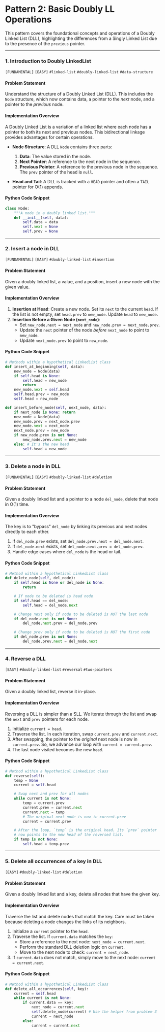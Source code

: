 # Pattern 2: Basic Doubly LL Operations

This pattern covers the foundational concepts and operations of a Doubly Linked List (DLL), highlighting the differences from a Singly Linked List due to the presence of the `previous` pointer.

---

### 1. Introduction to Doubly LinkedList
`[FUNDAMENTAL]` `[EASY]` `#linked-list` `#doubly-linked-list` `#data-structure`

#### Problem Statement
Understand the structure of a Doubly Linked List (DLL). This includes the `Node` structure, which now contains data, a pointer to the *next* node, and a pointer to the *previous* node.

#### Implementation Overview
A Doubly Linked List is a variation of a linked list where each node has a pointer to both its next and previous nodes. This bidirectional linkage provides advantages for certain operations.

- **Node Structure**: A DLL `Node` contains three parts:
    1.  **Data**: The value stored in the node.
    2.  **Next Pointer**: A reference to the next node in the sequence.
    3.  **Previous Pointer**: A reference to the previous node in the sequence. The `prev` pointer of the head is `null`.

- **Head and Tail**: A DLL is tracked with a `HEAD` pointer and often a `TAIL` pointer for O(1) appends.

#### Python Code Snippet
```python
class Node:
    """A node in a doubly linked list."""
    def __init__(self, data):
        self.data = data
        self.next = None
        self.prev = None
```

---

### 2. Insert a node in DLL
`[FUNDAMENTAL]` `[EASY]` `#doubly-linked-list` `#insertion`

#### Problem Statement
Given a doubly linked list, a value, and a position, insert a new node with the given value.

#### Implementation Overview
1.  **Insertion at Head**: Create a new node. Set its `next` to the current `head`. If the list is not empty, set `head.prev` to `new_node`. Update `head` to `new_node`.
2.  **Insertion Before a Given Node (`next_node`)**:
    -   Set `new_node.next = next_node` and `new_node.prev = next_node.prev`.
    -   Update the `next` pointer of the node *before* `next_node` to point to `new_node`.
    -   Update `next_node.prev` to point to `new_node`.

#### Python Code Snippet
```python
# Methods within a hypothetical LinkedList class
def insert_at_beginning(self, data):
    new_node = Node(data)
    if self.head is None:
        self.head = new_node
        return
    new_node.next = self.head
    self.head.prev = new_node
    self.head = new_node

def insert_before_node(self, next_node, data):
    if next_node is None: return
    new_node = Node(data)
    new_node.prev = next_node.prev
    new_node.next = next_node
    next_node.prev = new_node
    if new_node.prev is not None:
        new_node.prev.next = new_node
    else: # It's the new head
        self.head = new_node
```

---

### 3. Delete a node in DLL
`[FUNDAMENTAL]` `[EASY]` `#doubly-linked-list` `#deletion`

#### Problem Statement
Given a doubly linked list and a pointer to a node `del_node`, delete that node in O(1) time.

#### Implementation Overview
The key is to "bypass" `del_node` by linking its previous and next nodes directly to each other.
1.  If `del_node.prev` exists, set `del_node.prev.next = del_node.next`.
2.  If `del_node.next` exists, set `del_node.next.prev = del_node.prev`.
3.  Handle edge cases where `del_node` is the head or tail.

#### Python Code Snippet
```python
# Method within a hypothetical LinkedList class
def delete_node(self, del_node):
    if self.head is None or del_node is None:
        return

    # If node to be deleted is head node
    if self.head == del_node:
        self.head = del_node.next

    # Change next only if node to be deleted is NOT the last node
    if del_node.next is not None:
        del_node.next.prev = del_node.prev

    # Change prev only if node to be deleted is NOT the first node
    if del_node.prev is not None:
        del_node.prev.next = del_node.next
```

---

### 4. Reverse a DLL
`[EASY]` `#doubly-linked-list` `#reversal` `#two-pointers`

#### Problem Statement
Given a doubly linked list, reverse it in-place.

#### Implementation Overview
Reversing a DLL is simpler than a SLL. We iterate through the list and swap the `next` and `prev` pointers for each node.
1.  Initialize `current = head`.
2.  Traverse the list. In each iteration, swap `current.prev` and `current.next`.
3.  After swapping, the pointer to the *original* next node is now in `current.prev`. So, we advance our loop with `current = current.prev`.
4.  The last node visited becomes the new `head`.

#### Python Code Snippet
```python
# Method within a hypothetical LinkedList class
def reverse(self):
    temp = None
    current = self.head

    # Swap next and prev for all nodes
    while current is not None:
        temp = current.prev
        current.prev = current.next
        current.next = temp
        # The original next node is now in current.prev
        current = current.prev

    # After the loop, `temp` is the original head. Its `prev` pointer
    # now points to the new head of the reversed list.
    if temp is not None:
        self.head = temp.prev
```

---

### 5. Delete all occurrences of a key in DLL
`[EASY]` `#doubly-linked-list` `#deletion`

#### Problem Statement
Given a doubly linked list and a key, delete all nodes that have the given key.

#### Implementation Overview
Traverse the list and delete nodes that match the key. Care must be taken because deleting a node changes the links of its neighbors.
1.  Initialize a `current` pointer to the `head`.
2.  Traverse the list. If `current.data` matches the `key`:
    -   Store a reference to the next node: `next_node = current.next`.
    -   Perform the standard DLL deletion logic on `current`.
    -   Move to the next node to check: `current = next_node`.
3.  If `current.data` does not match, simply move to the next node: `current = current.next`.

#### Python Code Snippet
```python
# Method within a hypothetical LinkedList class
def delete_all_occurrences(self, key):
    current = self.head
    while current is not None:
        if current.data == key:
            next_node = current.next
            self.delete_node(current) # Use the helper from problem 3
            current = next_node
        else:
            current = current.next
```
